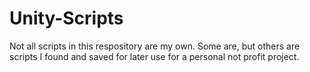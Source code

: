 # Unity-Scripts

Not all scripts in this respository are my own. Some are, but others are scripts I found and saved for later use for a personal
not profit project.
